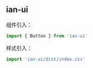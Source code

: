 ## ian-ui

组件引入：

```js
import { Button } from 'ian-ui'
```

样式引入：

```js
import 'ian-ui/dist/index.css'
```
